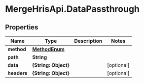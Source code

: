 # MergeHrisApi.DataPassthrough

## Properties

Name | Type | Description | Notes
------------ | ------------- | ------------- | -------------
**method** | [**MethodEnum**](MethodEnum.md) |  | 
**path** | **String** |  | 
**data** | **{String: Object}** |  | [optional] 
**headers** | **{String: Object}** |  | [optional] 


